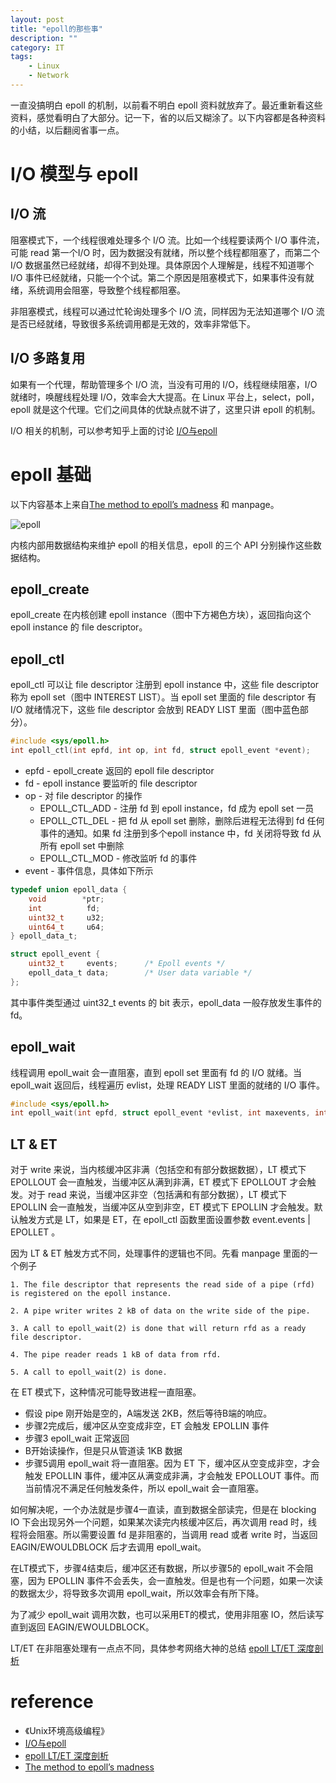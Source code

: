 ```yaml
---
layout: post
title: "epoll的那些事"
description: ""
category: IT
tags: 
    - Linux
    - Network
---
```


一直没搞明白 epoll 的机制，以前看不明白 epoll 资料就放弃了。最近重新看这些资料，感觉看明白了大部分。记一下，省的以后又糊涂了。以下内容都是各种资料的小结，以后翻阅省事一点。

# I/O 模型与 epoll
## I/O 流
阻塞模式下，一个线程很难处理多个 I/O 流。比如一个线程要读两个 I/O 事件流，可能 read 第一个I/O 时，因为数据没有就绪，所以整个线程都阻塞了，而第二个 I/O 数据虽然已经就绪，却得不到处理。具体原因个人理解是，线程不知道哪个 I/O 事件已经就绪，只能一个个试。第二个原因是阻塞模式下，如果事件没有就绪，系统调用会阻塞，导致整个线程都阻塞。

非阻塞模式，线程可以通过忙轮询处理多个 I/O 流，同样因为无法知道哪个 I/O 流是否已经就绪，导致很多系统调用都是无效的，效率非常低下。

## I/O 多路复用
如果有一个代理，帮助管理多个 I/O 流，当没有可用的 I/O，线程继续阻塞，I/O 就绪时，唤醒线程处理 I/O，效率会大大提高。在 Linux 平台上，select，poll，epoll 就是这个代理。它们之间具体的优缺点就不讲了，这里只讲 epoll 的机制。

I/O 相关的机制，可以参考知乎上面的讨论 [I/O与epoll](https://www.zhihu.com/question/20122137/answer/14049112)

# epoll 基础
以下内容基本上来自[The method to epoll’s madness](https://medium.com/@copyconstruct/the-method-to-epolls-madness-d9d2d6378642) 和 manpage。

![epoll](https://cdn-images-1.medium.com/max/1600/1*KDk1AVzQJegkcWKJQURYfw.jpeg)

内核内部用数据结构来维护 epoll 的相关信息，epoll 的三个 API 分别操作这些数据结构。
## epoll_create
epoll_create 在内核创建 epoll instance（图中下方褐色方块），返回指向这个 epoll instance 的 file descriptor。
## epoll_ctl
epoll_ctl 可以让 file descriptor 注册到 epoll instance 中，这些 file descriptor 称为 epoll set（图中 INTEREST LIST）。当 epoll set 里面的 file descriptor 有 I/O 就绪情况下，这些 file descriptor 会放到 READY LIST 里面（图中蓝色部分）。

```c
#include <sys/epoll.h>
int epoll_ctl(int epfd, int op, int fd, struct epoll_event *event);
```
* epfd - epoll_create 返回的 epoll file descriptor
* fd - epoll instance 要监听的 file descriptor
* op - 对 file descriptor 的操作
    * EPOLL_CTL_ADD - 注册 fd 到 epoll instance，fd 成为 epoll set 一员
    * EPOLL_CTL_DEL - 把 fd 从 epoll set 删除，删除后进程无法得到 fd 任何事件的通知。如果 fd 注册到多个epoll instance 中，fd 关闭将导致 fd 从所有 epoll set 中删除
    * EPOLL_CTL_MOD - 修改监听 fd 的事件
* event - 事件信息，具体如下所示

```c
typedef union epoll_data {
    void        *ptr;      
    int          fd;        
    uint32_t     u32;
    uint64_t     u64;
} epoll_data_t;

struct epoll_event {
    uint32_t     events;      /* Epoll events */
    epoll_data_t data;        /* User data variable */
};
```
其中事件类型通过 uint32_t events 的 bit 表示，epoll_data 一般存放发生事件的 fd。

## epoll_wait
线程调用 epoll_wait 会一直阻塞，直到 epoll set 里面有 fd 的 I/O 就绪。当 epoll_wait 返回后，线程遍历 evlist，处理 READY LIST 里面的就绪的 I/O 事件。

```c
#include <sys/epoll.h>
int epoll_wait(int epfd, struct epoll_event *evlist, int maxevents, int timeout);
```

## LT & ET
对于 write 来说，当内核缓冲区非满（包括空和有部分数据数据），LT 模式下 EPOLLOUT 会一直触发，当缓冲区从满到非满，ET 模式下 EPOLLOUT 才会触发。对于 read 来说，当缓冲区非空（包括满和有部分数据），LT 模式下 EPOLLIN 会一直触发，当缓冲区从空到非空，ET 模式下 EPOLLIN 才会触发。默认触发方式是 LT，如果是 ET，在 epoll_ctl 函数里面设置参数 event.events | EPOLLET 。

因为 LT & ET 触发方式不同，处理事件的逻辑也不同。先看 manpage 里面的一个例子

```
1. The file descriptor that represents the read side of a pipe (rfd) is registered on the epoll instance.

2. A pipe writer writes 2 kB of data on the write side of the pipe.

3. A call to epoll_wait(2) is done that will return rfd as a ready file descriptor.

4. The pipe reader reads 1 kB of data from rfd.

5. A call to epoll_wait(2) is done.
```

在 ET 模式下，这种情况可能导致进程一直阻塞。
* 假设 pipe 刚开始是空的，A端发送 2KB，然后等待B端的响应。
* 步骤2完成后，缓冲区从空变成非空，ET 会触发 EPOLLIN 事件
* 步骤3 epoll_wait 正常返回
* B开始读操作，但是只从管道读 1KB 数据
* 步骤5调用 epoll_wait 将一直阻塞。因为 ET 下，缓冲区从空变成非空，才会触发 EPOLLIN 事件，缓冲区从满变成非满，才会触发 EPOLLOUT 事件。而当前情况不满足任何触发条件，所以 epoll_wait 会一直阻塞。

如何解决呢，一个办法就是步骤4一直读，直到数据全部读完，但是在 blocking IO 下会出现另外一个问题，如果某次读完内核缓冲区后，再次调用 read 时，线程将会阻塞。所以需要设置 fd 是非阻塞的，当调用 read 或者 write 时，当返回 EAGIN/EWOULDBLOCK 后才去调用 epoll_wait。

在LT模式下，步骤4结束后，缓冲区还有数据，所以步骤5的 epoll_wait 不会阻塞，因为 EPOLLIN 事件不会丢失，会一直触发。但是也有一个问题，如果一次读的数据太少，将导致多次调用 epoll_wait，所以效率会有所下降。

为了减少 epoll_wait 调用次数，也可以采用ET的模式，使用非阻塞 IO，然后读写直到返回 EAGIN/EWOULDBLOCK。

LT/ET 在非阻塞处理有一点点不同，具体参考网络大神的总结 [epoll LT/ET 深度剖析](https://zhuanlan.zhihu.com/p/21374980)


# reference
* 《Unix环境高级编程》
* [I/O与epoll](https://www.zhihu.com/question/20122137/answer/14049112)
* [epoll LT/ET 深度剖析](https://zhuanlan.zhihu.com/p/21374980)
* [The method to epoll’s madness](https://medium.com/@copyconstruct/the-method-to-epolls-madness-d9d2d6378642)

